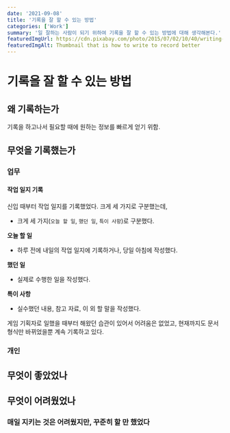 ```yaml
---
date: '2021-09-08'
title: '기록을 잘 할 수 있는 방법'
categories: ['Work']
summary: '일 잘하는 사람이 되기 위하여 기록을 잘 할 수 있는 방법에 대해 생각해본다.'
featuredImgUrl: https://cdn.pixabay.com/photo/2015/07/02/10/40/writing-828911_960_720.jpg
featuredImgAlt: Thumbnail that is how to write to record better
---
```


# 기록을 잘 할 수 있는 방법

## 왜 기록하는가

기록을 하고나서 필요할 때에 원하는 정보를 빠르게 얻기 위함.

## 무엇을 기록했는가

### 업무

#### 작업 일지 기록

신입 때부터 작업 일지를 기록했었다. 크게 세 가지로 구분했는데,
* 크게 세 가지(`오늘 할 일`, `했던 일`, `특이 사항`)로 구분했다.

**오늘 할 일**
* 하루 전에 내일의 작업 일지에 기록하거나, 당일 아침에 작성했다.

**했던 일**
* 실제로 수행한 일을 작성했다.

**특이 사항**
* 실수했던 내용, 참고 자료, 이 외 할 말을 작성했다.

게임 기획자로 일했을 때부터 해왔던 습관이 있어서 어려움은 없었고, 현재까지도 문서 형식만 바뀌었을뿐 계속 기록하고 있다.

### 개인

## 무엇이 좋았었나

## 무엇이 어려웠었나

### 매일 지키는 것은 어려웠지만, 꾸준히 할 만 했었다
